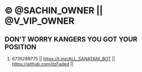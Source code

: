 # ©️ @SACHIN_OWNER || @V_VIP_OWNER
## DON'T WORRY KANGERS YOU GOT YOUR POSITION
1. 6735289775 || https://t.me/ALL_SANATANI_BOT || https://github.com/itzFaded ||
